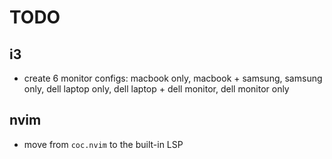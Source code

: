 # TODO

## i3

- create 6 monitor configs: macbook only, macbook + samsung, samsung only, dell laptop only, dell laptop + dell monitor, dell monitor only 

## nvim

- move from `coc.nvim` to the built-in LSP
